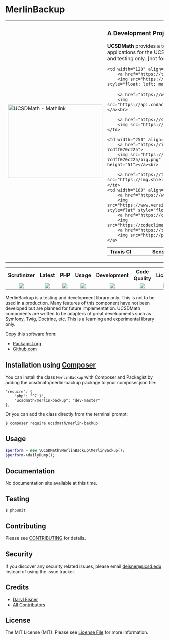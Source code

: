 # MerlinBackup<table border="0">  <tr>    <td width="300"><img height="235" width="300"alt="UCSDMath - Mathlink" src="https://github.com/ucsdmath/MerlinBackup/blob/master/resource/merlin-backup.jpg"></td>    <td><h3>A Development Project in PHP</h3><p><strong>UCSDMath</strong> provides a testing framework for general internal Intranet software applications for the UCSD, Department of Mathematics. This is used for development and testing only. [not for production]</p><table width="550"><tr><td width="120"><b>Travis CI</b></td><td width="250"><b>SensioLabs</b></td><td width="180"><b>Dependencies</b></td></tr><tr>    <td width="120" align="center">        <a href="https://travis-ci.org/ucsdmath/MerlinBackup">        <img src="https://travis-ci.org/ucsdmath/MerlinBackup.svg?branch=master" style="float: left; margin: 0px 0px 10px 10px;"></a><br>        <a href="https://www.codacy.com/app/ucsdmath-project/MerlinBackup">        <img src="https://api.codacy.com/project/badge/Grade/3d6afd20add84d1ea3d5b206ddf4dea6"></a><br>        <a href="https://scrutinizer-ci.com/g/ucsdmath/MerlinBackup/?branch=master">        <img src="https://img.shields.io/scrutinizer/g/ucsdmath/MerlinBackup.svg"></a>    </td>    <td width="250" align="center">        <a href="https://insight.sensiolabs.com/projects/d4ca9d49-be3f-4a59-a228-7cdff070c225">        <img src="https://insight.sensiolabs.com/projects/d4ca9d49-be3f-4a59-a228-7cdff070c225/big.png" style="float: right; margin: 0px 0px 10px 10px;" width="212" height="51"></a><br>        <a href="https://travis-ci.org/ucsdmath/MerlinBackup"><img src="https://img.shields.io/badge/PHP-%207.1%20Tested%20-33cc33.svg"></a>    </td>    <td width="180" align="center">        <a href="https://www.versioneye.com/user/projects/577fb9ab5bb139003969da5b">        <img src="https://www.versioneye.com/user/projects/577fb9ab5bb139003969da5b/badge.png?style=flat" style="float:left;margin:0px 0px 10px 10px;"></a><br>        <a href="https://codeclimate.com/github/ucsdmath/MerlinBackup">        <img src="https://codeclimate.com/github/ucsdmath/MerlinBackup/badges/gpa.svg"></a><br>        <a href="https://travis-ci.org/ucsdmath/MerlinBackup">        <img src="http://php7ready.timesplinter.ch/ucsdmath/MerlinBackup/badge.svg"></a></td></tr></table></td></tr></table><table width="890"><tr>    <td width="116" align="center"><b>Scrutinizer</b></td>    <td width="122" align="center"><b>Latest</b></td>    <td width="108" align="center"><b>PHP</b></td>    <td width="150" align="center"><b>Usage</b></td>    <td width="142" align="center"><b>Development</b></td>    <td width="142" align="center"><b>Code Quality</b></td>    <td width="110" align="center"><b>License</b></td></tr><tr>    <td valign="top" width="116" align="center">        <a href="https://scrutinizer-ci.com/g/ucsdmath/MerlinBackup/build-status/master">        <img src="https://scrutinizer-ci.com/g/ucsdmath/MerlinBackup/badges/build.png?b=master"></a></td>    <td valign="top" width="122" align="center">        <a href="https://packagist.org/packages/ucsdmath/merlin-backup">        <img src="https://poser.pugx.org/ucsdmath/merlin-backup/v/stable"></a></td>    <td valign="top" width="108" align="center">        <a href="https://php.net/">        <img src="https://img.shields.io/badge/PHP-%3E%3D%207.1-8892BF.svg"></a></td>    <td valign="top" width="150" align="center">        <a href="https://packagist.org/packages/ucsdmath/merlin-backup">        <img src="https://poser.pugx.org/ucsdmath/merlin-backup/downloads"></a></td>    <td valign="top" width="142" align="center">        <a href="https://packagist.org/packages/ucsdmath/merlin-backup">        <img src="https://poser.pugx.org/ucsdmath/merlin-backup/v/unstable"></a></td>    <td valign="top" width="142" align="center">        <a href="https://scrutinizer-ci.com/g/ucsdmath/MerlinBackup/?branch=master">        <img src="https://scrutinizer-ci.com/g/ucsdmath/MerlinBackup/badges/quality-score.png?b=master"></a></td>    <td valign="top" width="110" align="center">        <a href="https://packagist.org/packages/ucsdmath/merlin-backup">        <img src="https://poser.pugx.org/ucsdmath/merlin-backup/license"></a></td></tr></table>MerlinBackup is a testing and development library only. This is not to be used in a production.Many features of this component have not been developed but are planned for future implementation.  UCSDMath components are written to be adapters of great developments such as Symfony, Twig, Doctrine, etc. This is a learning and experimental library only.Copy this software from:- [Packagist.org](https://packagist.org/packages/ucsdmath/MerlinBackup)- [Github.com](https://github.com/ucsdmath/MerlinBackup)## Installation using [Composer](http://getcomposer.org/)You can install the class ```MerlinBackup``` with Composer and Packagist byadding the ucsdmath/merlin-backup package to your composer.json file:```"require": {    "php": "^7.1",    "ucsdmath/merlin-backup": "dev-master"},```Or you can add the class directly from the terminal prompt:```bash$ composer require ucsdmath/merlin-backup```## Usage``` php$perform = new \UCSDMath\MerlinBackup\MerlinBackup();$perform->dailyDump();```## DocumentationNo documentation site available at this time.<!-- [Check out the documentation](http://math.ucsd.edu/~deisner/documentation/MerlinBackup/) -->## Testing``` bash$ phpunit```## ContributingPlease see [CONTRIBUTING](CONTRIBUTING.md) for details.## SecurityIf you discover any security related issues, please email deisner@ucsd.edu instead of using the issue tracker.## Credits- [Daryl Eisner](https://github.com/UCSDMath)- [All Contributors](../../contributors)## LicenseThe MIT License (MIT). Please see [License File](LICENSE) for more information.